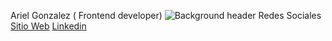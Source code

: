  Ariel Gonzalez ( Frontend developer)
![Background header](https://www.canva.com/design/DAEgb3ZysPc/Z6rE2SjU1PKzvTxSmVqFEw/view?utm_content=DAEgb3ZysPc&utm_campaign=designshare&utm_medium=link&utm_source=homepage_design_menu)
Redes Sociales
 [Sitio Web](https://gonzalezariel.com/) 
 [Linkedin](https://www.linkedin.com/in/durand18/)
